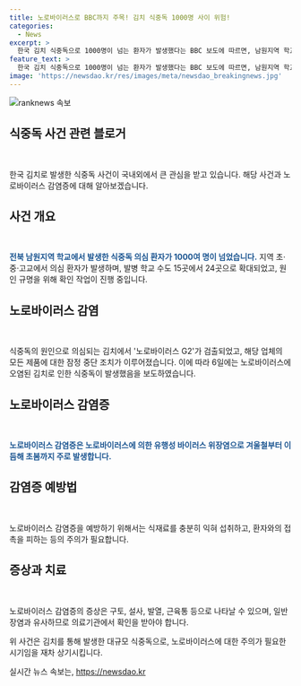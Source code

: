 ```yaml
---
title: 노로바이러스로 BBC까지 주목! 김치 식중독 1000명 사이 위험!
categories:
  - News
excerpt: >
  한국 김치 식중독으로 1000명이 넘는 환자가 발생했다는 BBC 보도에 따르면, 남원지역 학교에서 공통으로 납품된 김치에서 노로바이러스가 검출됐다. 6일 현재 남원시에서는 1024명의 의심 환자가 발생했으며, 해당 업체의 김치 생산 중단 조치가 이뤄졌다. 노로바이러스 감염증은 유행성 바이러스 위장염으로, 바이러스에 노출된 식재료를 익히지 않은 채 섭취할 때 감염될 위험이 높다. 이에 대한 예방법과 증상, 검사 등에 대한 정보를 제시하고 있다.
feature_text: >
  한국 김치 식중독으로 1000명이 넘는 환자가 발생했다는 BBC 보도에 따르면, 남원지역 학교에서 공통으로 납품된 김치에서 노로바이러스가 검출됐다. 6일 현재 남원시에서는 1024명의 의심 환자가 발생했으며, 해당 업체의 김치 생산 중단 조치가 이뤄졌다. 노로바이러스 감염증은 유행성 바이러스 위장염으로, 바이러스에 노출된 식재료를 익히지 않은 채 섭취할 때 감염될 위험이 높다. 이에 대한 예방법과 증상, 검사 등에 대한 정보를 제시하고 있다.
image: 'https://newsdao.kr/res/images/meta/newsdao_breakingnews.jpg'
---
```


<p><img src="https://newsdao.kr/res/images/meta/newsdao_breakingnews.jpg" alt="ranknews 속보" /></p>

<h2 data-ke-size="size26">식중독 사건 관련 블로거</h2>

<p data-ke-size="size16">&nbsp;</p>

<p>한국 김치로 발생한 식중독 사건이 국내외에서 큰 관심을 받고 있습니다. 해당 사건과 노로바이러스 감염증에 대해 알아보겠습니다.</p>

<h2 data-ke-size="size24">사건 개요</h2>

<p data-ke-size="size16">&nbsp;</p>

<p><b><span style="color: #1a5490;">전북 남원지역 학교에서 발생한 식중독 의심 환자가 1000여 명이 넘었습니다.</span></b> 지역 초·중·고교에서 의심 환자가 발생하며, 발병 학교 수도 15곳에서 24곳으로 확대되었고, 원인 규명을 위해 확인 작업이 진행 중입니다.</p>

<h2 data-ke-size="size24">노로바이러스 감염</h2>

<p data-ke-size="size16">&nbsp;</p>

<p>식중독의 원인으로 의심되는 김치에서 '노로바이러스 G2'가 검출되었고, 해당 업체의 모든 제품에 대한 잠정 중단 조치가 이루어졌습니다. 이에 따라 6일에는 노로바이러스에 오염된 김치로 인한 식중독이 발생했음을 보도하였습니다.</p>

<h2 data-ke-size="size24">노로바이러스 감염증</h2>

<p data-ke-size="size16">&nbsp;</p>

<p><b><span style="color: #1a5490;">노로바이러스 감염증은 노로바이러스에 의한 유행성 바이러스 위장염으로 겨울철부터 이듬해 초봄까지 주로 발생합니다.</span></b></p>

<h2 data-ke-size="size24">감염증 예방법</h2>

<p data-ke-size="size16">&nbsp;</p>

<p>노로바이러스 감염증을 예방하기 위해서는 식재료를 충분히 익혀 섭취하고, 환자와의 접촉을 피하는 등의 주의가 필요합니다.</p>

<h2 data-ke-size="size24">증상과 치료</h2>

<p data-ke-size="size16">&nbsp;</p>

<p>노로바이러스 감염증의 증상은 구토, 설사, 발열, 근육통 등으로 나타날 수 있으며, 일반 장염과 유사하므로 의료기관에서 확인을 받아야 합니다.</p>

<p>위 사건은 김치를 통해 발생한 대규모 식중독으로, 노로바이러스에 대한 주의가 필요한 시기임을 재차 상기시킵니다.</p>
실시간 뉴스 속보는, <a href="https://newsdao.kr" rel="dofollow">https://newsdao.kr</a>


